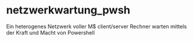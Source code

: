 # netzwerkwartung_pwsh
Ein heterogenes Netzwerk voller M$ client/server Rechner warten mittels der Kraft und Macht von Powershell
